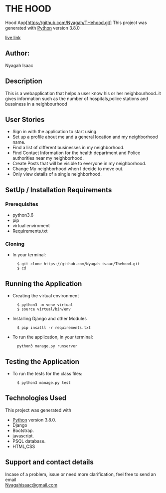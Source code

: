 # THE HOOD


Hood App[https://github.com/Nyagah/THehood.git]
This project was generated with [Python](https://www.python.org/) version 3.8.0 <br>

[live link]()

## Author: 
Nyagah Isaac

## Description
This is a webapplication that helps a user know his or her neighbourhood..it gives information such as the number of hospitals,police stations and bussiness in a neighbourhood

## User Stories
* Sign in with the application to start using.
* Set up a profile about me and a general location and my neighborhood name.
* Find a list of different businesses in my neighborhood.
* Find Contact Information for the health department and Police authorities near my neighborhood.
* Create Posts that will be visible to everyone in my neighborhood.
* Change My neighborhood when I decide to move out. 
* Only view details of a single neighborhood.



## SetUp / Installation Requirements
### Prerequisites
* python3.6
* pip
* virtual enviroment
* Requirements.txt

### Cloning
* In your terminal:

        $ git clone https://github.com/Nyagah isaac/Thehood.git
        $ cd 

## Running the Application
* Creating the virtual environment

        $ python3 -m venv virtual
        $ source virtual/bin/env
       

* Installing Django and other Modules

        $ pip insatll -r requirements.txt

* To run the application, in your terminal:

        python3 manage.py runserver

## Testing the Application
* To run the tests for the class files:

        $ python3 manage.py test

## Technologies Used
  This project was generated with
  * [Python](https://www.python.org/) version 3.8.0. 
  * Django
  * Bootstrap.
  * javascript.
  * PSQL database.
  * HTML,CSS

## Support and contact details
 Incase of a problem, issue or need more clarification, feel free to send an email<br>Nyagahisaac@gmail.com<br>
 
